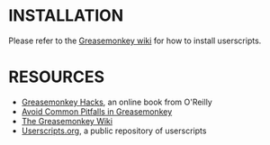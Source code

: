 # INSTALLATION

Please refer to the [Greasemonkey wiki](http://wiki.greasespot.net/Greasemonkey_Manual:Installing_Scripts) for how to install userscripts.

# RESOURCES

* [Greasemonkey Hacks](http://commons.oreilly.com/wiki/index.php/Greasemonkey_Hacks), an online book from O'Reilly
* [Avoid Common Pitfalls in Greasemonkey](http://www.oreillynet.com/lpt/a/6257)
* [The Greasemonkey Wiki](http://wiki.greasespot.net/)
* [Userscripts.org](http://userscripts.org/), a public repository of userscripts
